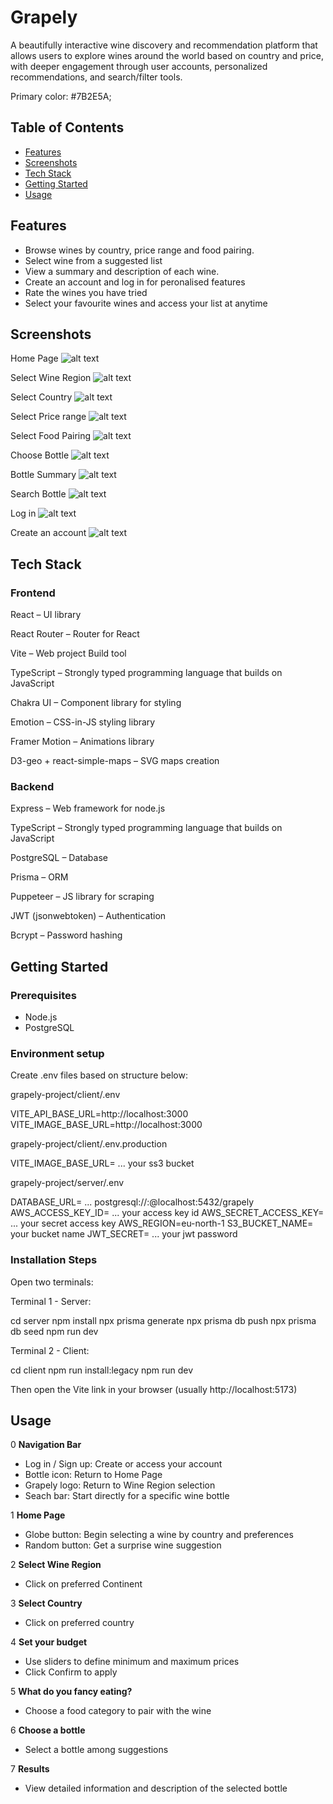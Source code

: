 # Grapely

A beautifully interactive wine discovery and recommendation platform that allows users to explore wines around the world based on country and price, with deeper engagement through user accounts, personalized recommendations, and search/filter tools.

Primary color: #7B2E5A;

## Table of Contents

- [Features](#features)
- [Screenshots](#screenshots)
- [Tech Stack](#tech-stack)
- [Getting Started](#getting-started)
- [Usage](#usage)


## Features

- Browse wines by country, price range and food pairing.
- Select wine from a suggested list
- View a summary and description of each wine.
- Create an account and log in for peronalised features
- Rate the wines you have tried
- Select your favourite wines and access your list at anytime

##  Screenshots

Home Page
![alt text](<Screenshot 2025-07-01 at 09.25.58.png>)

Select Wine Region
![alt text](<Screenshot 2025-07-01 at 09.26.21.png>)

Select Country
![alt text](<Screenshot 2025-07-01 at 09.26.42.png>)

Select Price range
![alt text](<Screenshot 2025-07-01 at 09.27.41.png>)

Select Food Pairing
![alt text](<Screenshot 2025-07-01 at 09.27.55.png>)

Choose Bottle
![alt text](<Screenshot 2025-07-01 at 09.28.58.png>)

Bottle Summary
![alt text](<Screenshot 2025-07-01 at 09.29.14.png>)

Search Bottle
![alt text](<Screenshot 2025-07-01 at 09.29.48.png>)

Log in
![alt text](<Screenshot 2025-07-01 at 09.30.12.png>)

Create an account
![alt text](<Screenshot 2025-07-01 at 09.32.54.png>)

##  Tech Stack

### Frontend

React – UI library

React Router – Router for React

Vite – Web project Build tool

TypeScript –  Strongly typed programming language that builds on JavaScript

Chakra UI – Component library for styling

Emotion – CSS-in-JS styling library

Framer Motion – Animations library

D3-geo + react-simple-maps – SVG maps creation


### Backend

Express – Web framework for node.js

TypeScript –  Strongly typed programming language that builds on JavaScript

PostgreSQL – Database

Prisma – ORM

Puppeteer – JS library for scraping

JWT (jsonwebtoken) – Authentication

Bcrypt – Password hashing


##  Getting Started

### Prerequisites

- Node.js
- PostgreSQL

### Environment setup

Create .env files based on structure below:

grapely-project/client/.env

VITE_API_BASE_URL=http://localhost:3000
VITE_IMAGE_BASE_URL=http://localhost:3000

grapely-project/client/.env.production

VITE_IMAGE_BASE_URL= ... your ss3 bucket

grapely-project/server/.env

DATABASE_URL= ... postgresql://<user>:<password>@localhost:5432/grapely
AWS_ACCESS_KEY_ID= ... your access key id
AWS_SECRET_ACCESS_KEY= ... your secret access key
AWS_REGION=eu-north-1
S3_BUCKET_NAME= your bucket name
JWT_SECRET= ... your jwt password

### Installation Steps

Open two terminals:

Terminal 1 - Server:

cd server
npm install
npx prisma generate
npx prisma db push
npx prisma db seed
npm run dev

Terminal 2 - Client:

cd client
npm run install:legacy
npm run dev

Then open the Vite link in your browser (usually http://localhost:5173)

## Usage

0 **Navigation Bar**
- Log in / Sign up: Create or access your account
- Bottle icon: Return to Home Page
- Grapely logo: Return to Wine Region selection
- Seach bar: Start directly for a specific wine bottle

1 **Home Page**
- Globe button: Begin selecting a wine by country and preferences
- Random button: Get a surprise wine suggestion

2 **Select Wine Region**
- Click on preferred Continent


3 **Select Country**
- Click on preferred country

4 **Set your budget**
- Use sliders to define minimum and maximum prices
- Click Confirm to apply

5 **What do you fancy eating?**
- Choose a food category to pair with the wine

6 **Choose a bottle**
- Select a bottle among suggestions

7 **Results**
- View detailed information and description of the selected bottle







